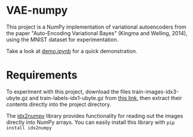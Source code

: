 # VAE-numpy
This project is a NumPy implementation of variational autoencoders from the paper "Auto-Encoding Variational Bayes" (Kingma and Welling, 2014), using the MNIST dataset for experimentation.

Take a look at [demo.ipynb](https://github.com/abhayran/VAE-numpy/blob/main/demo.ipynb) for a quick demonstration.
# Requirements
To experiment with this project, download the files train-images-idx3-ubyte.gz and train-labels-idx1-ubyte.gz from [this link](http://yann.lecun.com/exdb/mnist), then extract their contents directly into the project directory. 

The [idx2numpy](https://pypi.org/project/idx2numpy/) library provides functionality for reading out the images directly into NumPy arrays. You can easily install this library with `pip install idx2numpy`
